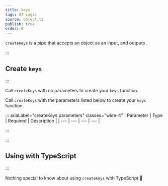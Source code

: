 ```yaml
---
title: keys
tags: UI Logic
source: object.ts
publish: true
order: 0
---
```


`createKeys` is a pipe that accepts an object as an input, and outputs <!--TODO-->.


:::
## Create `keys`
:::

Call `createKeys` with no parameters to create your `keys` function.

Call `createKeys` with the parameters listed below to create your `keys` function:

::: ariaLabel="createKeys parameters" classes="wide-4"
| Parameter | Type | Required | Description |
| --- | --- | --- | --- |

:::


:::
## Using with TypeScript
:::

Nothing special to know about using `createKeys` with TypeScript 🚀
